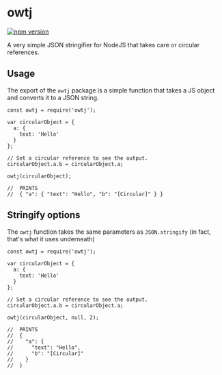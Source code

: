 # owtj
[![npm version](https://badge.fury.io/js/owtj.svg)](https://badge.fury.io/js/owtj)

A very simple JSON stringifier for NodeJS that takes care or circular references.


## Usage

The export of the `owtj` package is a simple function that takes a JS object and converts it to a JSON string.

```
const owtj = require('owtj');

var circularObject = {
  a: {
    text: 'Hello'
  }
};

// Set a circular reference to see the output.
circularObject.a.b = circularObject.a;

owtj(circularObject);

//  PRINTS
//  { "a": { "text": "Hello", "b": "[Circular]" } }
```

## Stringify options

The `owtj` function takes the same parameters as `JSON.stringify` (in fact, that's what it uses underneath)


```
const owtj = require('owtj');

var circularObject = {
  a: {
    text: 'Hello'
  }
};

// Set a circular reference to see the output.
circularObject.a.b = circularObject.a;

owtj(circularObject, null, 2);

//  PRINTS
//  { 
//    "a": { 
//      "text": "Hello", 
//      "b": "[Circular]" 
//    } 
//  }
```
